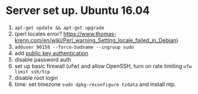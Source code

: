 
# Server set up. Ubuntu 16.04

1. `apt-get update && apt-get upgrade`
2. (perl locales error? https://www.thomas-krenn.com/en/wiki/Perl_warning_Setting_locale_failed_in_Debian)
3. `adduser 90158 --force-badname --ingroup sudo`
4. add [public key authentication](https://www.digitalocean.com/community/tutorials/initial-server-setup-with-ubuntu-16-04)
5. disable password auth
6. set up basic firewall (ufw) and allow OpenSSH, turn on rate limiting `ufw limit ssh/tcp`
7. disable root login
8. time: set timezone `sudo dpkg-reconfigure tzdata` and install ntp.
